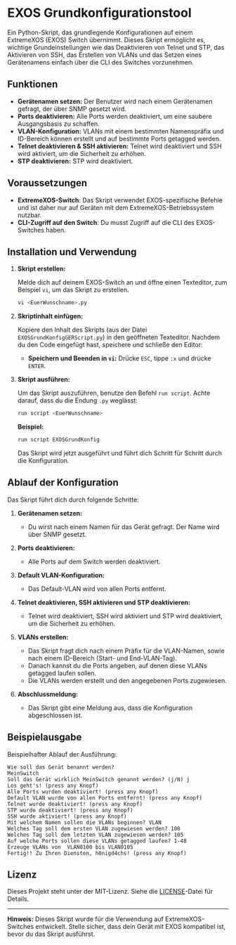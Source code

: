 # EXOS Grundkonfigurationstool
Ein Python-Skript, das grundlegende Konfigurationen auf einem ExtremeXOS (EXOS) Switch übernimmt. Dieses Skript ermöglicht es, wichtige Grundeinstellungen wie das Deaktivieren von Telnet und STP, das Aktivieren von SSH, das Erstellen von VLANs und das Setzen eines Gerätenamens einfach über die CLI des Switches vorzunehmen.

## Funktionen

- **Gerätenamen setzen:** Der Benutzer wird nach einem Gerätenamen gefragt, der über SNMP gesetzt wird.
- **Ports deaktivieren:** Alle Ports werden deaktiviert, um eine saubere Ausgangsbasis zu schaffen.
- **VLAN-Konfiguration:** VLANs mit einem bestimmten Namenspräfix und ID-Bereich können erstellt und auf bestimmte Ports getagged werden.
- **Telnet deaktivieren & SSH aktivieren:** Telnet wird deaktiviert und SSH wird aktiviert, um die Sicherheit zu erhöhen.
- **STP deaktivieren:** STP wird deaktiviert.

## Voraussetzungen

- **ExtremeXOS-Switch**: Das Skript verwendet EXOS-spezifische Befehle und ist daher nur auf Geräten mit dem ExtremeXOS-Betriebssystem nutzbar.
- **CLI-Zugriff auf den Switch**: Du musst Zugriff auf die CLI des EXOS-Switches haben.

## Installation und Verwendung

1. **Skript erstellen:**

   Melde dich auf deinem EXOS-Switch an und öffne einen Texteditor, zum Beispiel `vi`, um das Skript zu erstellen.

   ```bash
   vi <EuerWunschname>.py
   ```

2. **Skriptinhalt einfügen:**

   Kopiere den Inhalt des Skripts (aus der Datei `EXOSGrundKonfigGERScript.py`) in den geöffneten Texteditor. Nachdem du den Code eingefügt hast, speichere und schließe den Editor:

   - **Speichern und Beenden in `vi`:** Drücke `ESC`, tippe `:x` und drücke `ENTER`.

3. **Skript ausführen:**

   Um das Skript auszuführen, benutze den Befehl `run script`. Achte darauf, dass du die Endung `.py` weglässt:

   ```bash
   run script <EuerWunschname>
   ```

   **Beispiel:**

   ```bash
   run script EXOSGrundKonfig
   ```

   Das Skript wird jetzt ausgeführt und führt dich Schritt für Schritt durch die Konfiguration.

## Ablauf der Konfiguration

Das Skript führt dich durch folgende Schritte:

1. **Gerätenamen setzen:**
   - Du wirst nach einem Namen für das Gerät gefragt. Der Name wird über SNMP gesetzt.

2. **Ports deaktivieren:**
   - Alle Ports auf dem Switch werden deaktiviert.

3. **Default VLAN-Konfiguration:**
   - Das Default-VLAN wird von allen Ports entfernt.

4. **Telnet deaktivieren, SSH aktivieren und STP deaktivieren:**
   - Telnet wird deaktiviert, SSH wird aktiviert und STP wird deaktiviert, um die Sicherheit zu erhöhen.

5. **VLANs erstellen:**
   - Das Skript fragt dich nach einem Präfix für die VLAN-Namen, sowie nach einem ID-Bereich (Start- und End-VLAN-Tag).
   - Danach kannst du die Ports angeben, auf denen diese VLANs getagged laufen sollen.
   - Die VLANs werden erstellt und den angegebenen Ports zugewiesen.

6. **Abschlussmeldung:**
   - Das Skript gibt eine Meldung aus, dass die Konfiguration abgeschlossen ist.

## Beispielausgabe

Beispielhafter Ablauf der Ausführung:

```
Wie soll das Gerät benannt werden?
MeinSwitch
Soll das Gerät wirklich MeinSwitch genannt werden? (j/N) j
Los geht's! (press any Knopf)
Alle Ports wurden deaktiviert! (press any Knopf)
Default VLAN wurde von allen Ports entfernt! (press any Knopf)
Telnet wurde deaktiviert! (press any Knopf)
STP wurde deaktiviert! (press any Knopf)
SSH wurde aktiviert! (press any Knopf)
Mit welchem Namen sollen die VLANs beginnen? VLAN
Welches Tag soll dem ersten VLAN zugewiesen werden? 100
Welches Tag soll dem letzten VLAN zugewiesen werden? 105
Auf welche Ports sollen diese VLANs getagged laufen? 1-48
Erzeuge VLANs von  VLAN0100 bis VLAN0105
Fertig!! Zu Ihren Diensten, h0nigd4chs! (press any Knopf)
```

## Lizenz

Dieses Projekt steht unter der MIT-Lizenz. Siehe die [LICENSE](LICENSE)-Datei für Details.

---

**Hinweis:** Dieses Skript wurde für die Verwendung auf ExtremeXOS-Switches entwickelt. Stelle sicher, dass dein Gerät mit EXOS kompatibel ist, bevor du das Skript ausführst.

